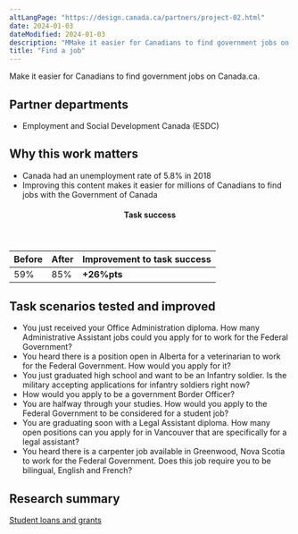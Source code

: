 ```yaml
---
altLangPage: "https://design.canada.ca/partners/project-02.html"
date: 2024-01-03
dateModified: 2024-01-03
description: "MMake it easier for Canadians to find government jobs on Canada.ca."
title: "Find a job"
---
```

<p>Make it easier for Canadians to find government jobs on Canada.ca.</p>
<h2>Partner departments</h2>
<ul>
  <li>Employment and Social Development Canada (ESDC)</li>
</ul>
<h2>Why this work matters</h2>
<ul class="lst-spcd">
  <li>Canada had an unemployment rate of 5.8% in 2018</li>
  <li>Improving this content makes it easier for millions of Canadians to find jobs with the Government of Canada</li>
</ul>
<div class="row mrgn-tp-lg mrgn-bttm-lg">
  <div class="col-md-8">
    <div class="panel panel-success">
      <header class="panel-heading">
        <h4 class="panel-title text-center">Task success</h4>
      </header>
      <table class="table">
        <thead>
          <tr style="">
            <th scope="col" class="col-md-3">Before</th>
            <th scope="col" class="col-md-3">After</th>
            <th scope="col" class="col-md-6">Improvement to task success</th>
          </tr>
        </thead>
        <tbody>
          <tr>
            <td class="table-smnum">59%</td>
            <td class="table-smnum">85%</td>
            <td class="table-smnum"><span class="text-success"><strong>+26%pts</strong></span></td>
          </tr>
        </tbody>
      </table>
    </div>
  </div>
</div>
<h2>Task scenarios tested and improved</h2>
<ul class="lst-spcd">
  <li>You just received your Office Administration diploma. How many Administrative Assistant jobs could you apply for to work for the Federal Government?</li>
  <li>You heard there is a position open in Alberta for a veterinarian to work for the Federal Government. How would you apply for it?</li>
  <li>You just graduated high school and want to be an Infantry soldier. Is the military accepting applications for infantry soldiers right now?</li>
  <li>How would you apply to be a government Border Officer?</li>
  <li>You are halfway through your studies. How would you apply to the Federal Government to be considered for a student job?</li>
  <li>You are graduating soon with a Legal Assistant diploma. How many open positions can you apply for in Vancouver that are specifically for a legal assistant?</li>
  <li>You heard there is a carpenter job available in Greenwood, Nova Scotia to work for the Federal Government. Does this job require you to be bilingual, English and French?</li>
</ul>
<h2>Research summary</h2>
<p><a href="https://blog.canada.ca/research-summaries/student-loans-research-summary.html">Student loans and grants</a></p>
